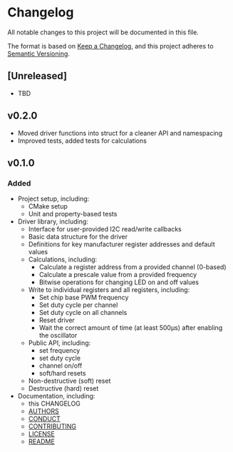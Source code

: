 # Changelog
All notable changes to this project will be documented in this file.

The format is based on [Keep a Changelog](https://keepachangelog.com/en/1.0.0/),
and this project adheres to [Semantic Versioning](https://semver.org/spec/v2.0.0.html).

## [Unreleased]
- TBD

## v0.2.0
- Moved driver functions into struct for a cleaner API and namespacing
- Improved tests, added tests for calculations

## v0.1.0
### Added
- Project setup, including:
  - CMake setup
  - Unit and property-based tests
- Driver library, including:
  - Interface for user-provided I2C read/write callbacks
  - Basic data structure for the driver
  - Definitions for key manufacturer register addresses and default values
  - Calculations, including:
    - Calculate a register address from a provided channel (0-based)
    - Calculate a prescale value from a provided frequency
    - Bitwise operations for changing LED on and off values
  - Write to individual registers and all registers, including:
    - Set chip base PWM frequency
    - Set duty cycle per channel
    - Set duty cycle on all channels
    - Reset driver
    - Wait the correct amount of time (at least 500μs) after enabling the oscillator
  - Public API, including:
    - set frequency
    - set duty cycle
    - channel on/off
    - soft/hard resets
  - Non-destructive (soft) reset
  - Destructive (hard) reset
- Documentation, including:
  - this CHANGELOG
  - [AUTHORS](https://github.com/minnowpod/libpca9685/tree/master/AUTHORS)
  - [CONDUCT](https://github.com/minnowpod/libpca9685/tree/master/CONDUCT.md)
  - [CONTRIBUTING](https://github.com/minnowpod/libpca9685/tree/master/CONTRIBUTING.md)
  - [LICENSE](https://github.com/minnowpod/libpca9685/tree/master/LICENSE)
  - [README](https://github.com/minnowpod/libpca9685/tree/master/README.md)
